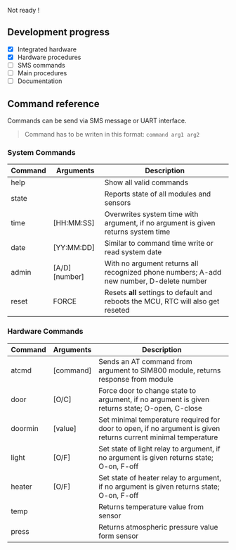 Not ready !
## Development progress
- [X] Integrated hardware
- [X] Hardware procedures
- [ ] SMS commands
- [ ] Main procedures
- [ ] Documentation

## Command reference
Commands can be send via SMS message or UART interface.
> Command has to be writen in this format: `command arg1 arg2`

### System Commands
| Command | Arguments | Description |
| ------- | --------- | ----------- |
| help    |           | Show all valid commands |
| state   |           | Reports state of all modules and sensors |
| time    |  [HH:MM:SS] | Overwrites system time with argument, if no argument is given returns system time |
| date    | [YY:MM:DD] | Similar to command time write or read system date |
| admin   | [A/D] [number] | With no argument returns all recognized phone numbers; A-add new number, D-delete number |
| reset   | FORCE     | Resets **all** settings to default and reboots the MCU, RTC will also get reseted |


### Hardware Commands
| Command | Arguments | Description |
| ------- | --------- | ----------- |
| atcmd   | [command] | Sends an AT command from argument to SIM800 module, returns response from module |
| door    | [O/C]     | Force door to change state to argument, if no argument is given returns state; O-open, C-close |
| doormin | [value]   | Set minimal temperature required for door to open, if no argument is given returns current minimal temperature |
| light   | [O/F]     | Set state of light relay to argument, if no argument is given returns state; O-on, F-off |
| heater  | [O/F]     | Set state of heater relay to argument, if no argument is given returns state; O-on, F-off |
| temp    |           | Returns temperature value from sensor |
| press   |           | Returns atmospheric pressure value form sensor |
